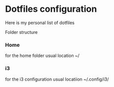 # Dotfiles configuration

Here is my personal list of dotfiles

Folder structure

### Home
for the home folder
usual location ~/

### i3
for the i3 configuration
usual locatiion ~/.config/i3/
